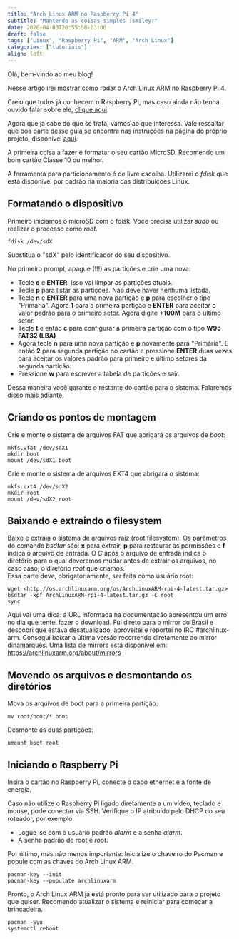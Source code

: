 ```yaml
---
title: "Arch Linux ARM no Raspberry Pi 4"
subtitle: "Mantendo as coisas simples :smiley:"
date: 2020-04-03T20:55:50-03:00
draft: false
tags: ["Linux", "Raspberry Pi", "ARM", "Arch Linux"]
categories: ["tutoriais"]
align: left
---
```


Olá, bem-vindo ao meu blog!

Nesse artigo irei mostrar como rodar o Arch Linux ARM no Raspberry Pi 4.

Creio que todos já conhecem o Raspberry Pi, mas caso ainda não tenha ouvido falar sobre ele, [clique aqui](https://www.raspberrypi.org/).

Agora que já sabe do que se trata, vamos ao que interessa.
Vale ressaltar que boa parte desse guia se encontra nas instruções na página do próprio projeto, disponível [aqui](https://archlinuxarm.org/platforms/armv8/broadcom/raspberry-pi-4).

A primeira coisa a fazer é formatar o seu cartão MicroSD. Recomendo um bom cartão Classe 10 ou melhor.

A ferramenta para particionamento é de livre escolha. Utilizarei o _fdisk_ que está disponível por padrão na maioria das distribuições Linux.

## Formatando o dispositivo

Primeiro iniciamos o microSD com o fdisk. Você precisa utilizar _sudo_ ou realizar o processo como _root_.

```shell
fdisk /dev/sdX  
```

Substitua o "sdX" pelo identificador do seu dispositivo.

No primeiro prompt, apague (!!!) as partições e crie uma nova:

* Tecle **o** e **ENTER**. Isso vai limpar as partições atuais.
* Tecle **p** para listar as partições. Não deve haver nenhuma listada.
* Tecle **n** e **ENTER** para uma nova partição e **p** para escolher o tipo "Primária". Agora **1** para a primeira partição e **ENTER** para aceitar o valor padrão para o primeiro setor. Agora digite **+100M** para o último setor.
* Tecle **t** e então **c** para configurar a primeira partição com o tipo **W95 FAT32 (LBA)**
* Agora tecle **n** para uma nova partição e **p** novamente para "Primária". E então **2** para segunda partição no cartão e pressione **ENTER** duas vezes para aceitar os valores padrão para primeiro e último setores da segunda partição.
* Pressione **w** para escrever a tabela de partições e sair.

Dessa maneira você garante o restante do cartão para o sistema. Falaremos disso mais adiante.

## Criando os pontos de montagem

Crie e monte o sistema de arquivos FAT que abrigará os arquivos de _boot_:

```shell
mkfs.vfat /dev/sdX1  
mkdir boot  
mount /dev/sdX1 boot
```

Crie e monte o sistema de arquivos EXT4 que abrigará o sistema:

```shell
mkfs.ext4 /dev/sdX2  
mkdir root  
mount /dev/sdX2 root
```

## Baixando e extraindo o filesystem

Baixe e extraia o sistema de arquivos raiz (root filesystem). Os parâmetros do comando _bsdtar_ são: **x** para extrair, **p** para restaurar as permissões e **f** indica o arquivo de entrada. O _C_ após o arquivo de entrada indica o diretório para o qual deveremos mudar antes de extrair os arquivos, no caso caso, o diretório _root_ que criamos.  
Essa parte deve, obrigatoriamente, ser feita como usuário root:

```shell
wget <http://os.archlinuxarm.org/os/ArchLinuxARM-rpi-4-latest.tar.gz>  
bsdtar -xpf ArchLinuxARM-rpi-4-latest.tar.gz -C root  
sync  
```

Aqui vai uma dica: a URL informada na documentação apresentou um erro no dia que tentei fazer o download. Fui direto para o mirror do Brasil e descobri que estava desatualizado, aproveitei e reportei no IRC #archlinux-arm. Consegui baixar a última versão recorrendo diretamente ao mirror dinamarquês. Uma lista de mirrors está disponível em: <https://archlinuxarm.org/about/mirrors>

## Movendo os arquivos e desmontando os diretórios

Mova os arquivos de boot para a primeira partição:

```shell
mv root/boot/* boot
```

Desmonte as duas partições:

```shell
umount boot root
```

## Iniciando o Raspberry Pi

Insira o cartão no Raspberry Pi, conecte o cabo ethernet e a fonte de energia.

Caso não utilize o Raspberry Pi ligado diretamente a um vídeo, teclado e mouse, pode conectar via SSH. Verifique o IP atribuído pelo DHCP do seu roteador, por exemplo.

* Logue-se com o usuário padrão _alarm_ e a senha _alarm_.
* A senha padrão de root é _root_.

Por último, mas não menos importante: Inicialize o chaveiro do Pacman e popule com as chaves do Arch Linux ARM.

```shell
pacman-key --init  
pacman-key --populate archlinuxarm
```

Pronto, o Arch Linux ARM já está pronto para ser utilizado para o projeto que quiser. Recomendo atualizar o sistema e reiniciar para começar a brincadeira.

```shell
pacman -Syu  
systemctl reboot
```
